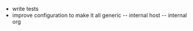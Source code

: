 * write tests
* improve configuration to make it all generic
    -- internal host
    -- internal org
